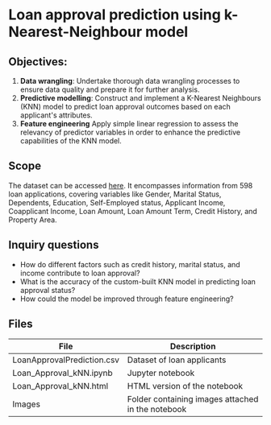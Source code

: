 # Loan approval prediction using k-Nearest-Neighbour model

## Objectives:
1. **Data wrangling**: Undertake thorough data wrangling processes to ensure data quality and prepare it for further analysis.
2. **Predictive modelling**: Construct and implement a K-Nearest Neighbours (KNN) model to predict loan approval outcomes based on each applicant's attributes.
3. **Feature engineering** Apply simple linear regression to assess the relevancy of predictor variables in order to enhance the predictive capabilities of the KNN model.

## Scope
The dataset can be accessed [here](https://drive.google.com/file/d/1LIvIdqdHDFEGnfzIgEh4L6GFirzsE3US/view?usp=sharing). It encompasses information from 598 loan applications, covering variables like Gender, Marital Status, Dependents, Education, Self-Employed status, Applicant Income, Coapplicant Income, Loan Amount, Loan Amount Term, Credit History, and Property Area.

## Inquiry questions
* How do different factors such as credit history, marital status, and income contribute to loan approval?
* What is the accuracy of the custom-built KNN model in predicting loan approval status?
* How could the model be improved through feature engineering?

## Files
|File|Description|
|-|-|
|LoanApprovalPrediction.csv|Dataset of loan applicants|
|Loan_Approval_kNN.ipynb|Jupyter notebook|
|Loan_Approval_kNN.html|HTML version of the notebook|
|Images|Folder containing images attached in the notebook|
